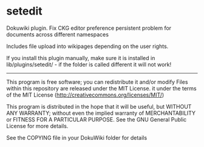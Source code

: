 # setedit
Dokuwiki plugin.  Fix CKG editor preference persistent problem for documents across different namespaces

Includes file upload into wikipages depending on the user rights.

If you install this plugin manually, make sure it is installed in
lib/plugins/setedit/ - if the folder is called different it
will not work!

----

This program is free software; you can redistribute it and/or modify
Files within this repository are released under the MIT License.
it under the terms of the MIT License (http://creativecommons.org/licenses/MIT/)

This program is distributed in the hope that it will be useful,
but WITHOUT ANY WARRANTY; without even the implied warranty of
MERCHANTABILITY or FITNESS FOR A PARTICULAR PURPOSE.  See the
GNU General Public License for more details.

See the COPYING file in your DokuWiki folder for details

